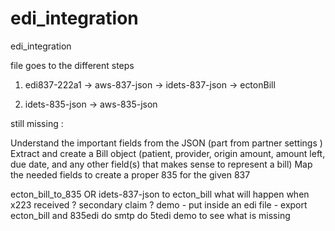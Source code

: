 # edi_integration
edi_integration

file goes to the different steps 

1. edi837-222a1 -> aws-837-json -> idets-837-json -> ectonBill

2. idets-835-json -> aws-835-json

still missing : 


Understand the important fields from the JSON (part from partner settings )
Extract and create a Bill object (patient, provider, origin amount, amount left, due date, and any other field(s) that makes sense to represent a bill)
Map the needed fields to create a proper 835 for the given 837 

ecton_bill_to_835    OR      idets-837-json to ecton_bill
what will happen when x223 received ? secondary claim ? 
demo - put inside an edi file - export ecton_bill and 835edi
do smtp 
do 5tedi demo to see what is missing









